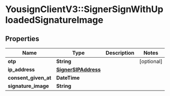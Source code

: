# YousignClientV3::SignerSignWithUploadedSignatureImage

## Properties
Name | Type | Description | Notes
------------ | ------------- | ------------- | -------------
**otp** | **String** |  | [optional] 
**ip_address** | [**SignerSIPAddress**](SignerSIPAddress.md) |  | 
**consent_given_at** | **DateTime** |  | 
**signature_image** | **String** |  | 

